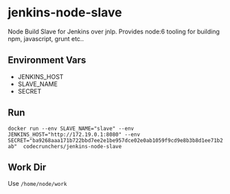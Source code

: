 # jenkins-node-slave
Node Build Slave for Jenkins over jnlp. Provides node:6 tooling for building npm, javascript, grunt etc..

## Environment Vars
* JENKINS_HOST 
* SLAVE_NAME
* SECRET

## Run

`docker run --env SLAVE_NAME="slave" --env JENKINS_HOST="http://172.19.0.1:8080" --env SECRET="ba9268aaa171b722bbd7ee2e1be957dce02e0ab1059f9cd9e8b3b8d1ee71b2ab"  codecrunchers/jenkins-node-slave`

## Work Dir
Use `/home/node/work`
